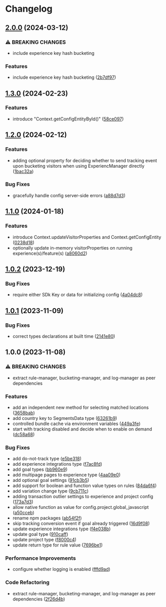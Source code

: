 # Changelog

## [2.0.0](https://github.com/convertcom/javascript-sdk/compare/js-sdk-types-v1.3.0...js-sdk-types-v2.0.0) (2024-03-12)


### ⚠ BREAKING CHANGES

* include experience key hash bucketing

### Features

* include experience key hash bucketing ([2b7df97](https://github.com/convertcom/javascript-sdk/commit/2b7df976506666b9ef251563008c18a5a00ed7ff))

## [1.3.0](https://github.com/convertcom/javascript-sdk/compare/js-sdk-types-v1.2.0...js-sdk-types-v1.3.0) (2024-02-23)


### Features

* introduce "Context.getConfigEntityById()" ([58ce097](https://github.com/convertcom/javascript-sdk/commit/58ce097f0bf048825d010a7ccc93225854311380))

## [1.2.0](https://github.com/convertcom/javascript-sdk/compare/js-sdk-types-v1.1.0...js-sdk-types-v1.2.0) (2024-02-12)


### Features

* adding optional property for deciding whether to send tracking  event upon bucketing visitors when using ExperiencManager directly ([1bac32a](https://github.com/convertcom/javascript-sdk/commit/1bac32a2c38f15f47b4009aabec5a381c443ded9))


### Bug Fixes

* gracefully handle config server-side errors ([a88d7d3](https://github.com/convertcom/javascript-sdk/commit/a88d7d395d98c850b6af002237d3128f97cad89a))

## [1.1.0](https://github.com/convertcom/javascript-sdk/compare/js-sdk-types-v1.0.2...js-sdk-types-v1.1.0) (2024-01-18)


### Features

* introduce Context.updateVisitorProperties and Context.getConfigEntity ([0238d18](https://github.com/convertcom/javascript-sdk/commit/0238d18afa1699261c1acc30514931937dd430a1))
* optionally update in-memory visitorProperties on running experience(s)/feature(s) ([a8060d2](https://github.com/convertcom/javascript-sdk/commit/a8060d27b66d7aeb160b5cee740e6e716afcb688))

## [1.0.2](https://github.com/convertcom/javascript-sdk/compare/js-sdk-types-v1.0.1...js-sdk-types-v1.0.2) (2023-12-19)


### Bug Fixes

* require either SDk Key or data for initializing config ([4a04dc8](https://github.com/convertcom/javascript-sdk/commit/4a04dc80a226cc46b5e058ad30d3ee9ad5b2513c))

## [1.0.1](https://github.com/convertcom/javascript-sdk/compare/js-sdk-types-v1.0.0...js-sdk-types-v1.0.1) (2023-11-09)


### Bug Fixes

* correct types declarations at built time ([2141e80](https://github.com/convertcom/javascript-sdk/commit/2141e800049f9bcbf4641444b763443f196de146))

## 1.0.0 (2023-11-08)


### ⚠ BREAKING CHANGES

* extract rule-manager, bucketing-manager, and log-manager as peer dependencies

### Features

* add an independent new method for selecting matched locations ([3658bab](https://github.com/convertcom/javascript-sdk/commit/3658bab12960337a3c5fddd4b5e368b2d2736b5d))
* add country key to SegmentsData type ([63261b9](https://github.com/convertcom/javascript-sdk/commit/63261b96225a8d6aa4ebff3e040c64ca485fdd08))
* controlled bundle cache via environment variables ([449a3fe](https://github.com/convertcom/javascript-sdk/commit/449a3fe6a80f8cbaa2acf6aceb6c6b73eea387d3))
* start with tracking disabled and decide when to enable on demand ([dc58a68](https://github.com/convertcom/javascript-sdk/commit/dc58a68c4d1257e2093664a975a1d07609063da4))


### Bug Fixes

* add do-not-track type ([e5be318](https://github.com/convertcom/javascript-sdk/commit/e5be31824513df5c0214af5d667ca20b72577cdb))
* add experience integrations type ([f7ac8fd](https://github.com/convertcom/javascript-sdk/commit/f7ac8fd68f8fda78067a05f1cb41f6f203e8e36b))
* add goal types ([bb960e9](https://github.com/convertcom/javascript-sdk/commit/bb960e9bca12b871011967c46a5e84da7267fff4))
* add multipage pages to experience type ([4aa09e0](https://github.com/convertcom/javascript-sdk/commit/4aa09e0262cb766b07b22526d4668f73aba5b82f))
* add optional goal settings ([91cb3b5](https://github.com/convertcom/javascript-sdk/commit/91cb3b5ddf8580e065c8081cfa2757181ec7aefb))
* add support for boolean and function value types on rules ([84da6f4](https://github.com/convertcom/javascript-sdk/commit/84da6f46be18bdf27536100cc8f7d808feaf403f))
* add variation change type ([9cb711c](https://github.com/convertcom/javascript-sdk/commit/9cb711cdd4af84cb0ced2d191516354105190541))
* adding transaction outlier settings to experience and project config ([173a7d3](https://github.com/convertcom/javascript-sdk/commit/173a7d3715f59c44126f896de1150e1cac66df5b))
* allow native function as value for config.project.global_javascript ([a50cceb](https://github.com/convertcom/javascript-sdk/commit/a50cceb7b316116eb9044ff363e9f28ccdc0444b))
* rename npm packages ([ab54f2f](https://github.com/convertcom/javascript-sdk/commit/ab54f2ff6da4bb11caf28136117d871b48b262ef))
* skip tracking conversion event if goal already triggered ([16d9f08](https://github.com/convertcom/javascript-sdk/commit/16d9f08eae67923c3ae181e8d0c61ff0ad47acec))
* update experience integrations type ([f4e038b](https://github.com/convertcom/javascript-sdk/commit/f4e038b8b79d2057b64d107ddae132407d3ffc68))
* update goal type ([910caff](https://github.com/convertcom/javascript-sdk/commit/910caff59c63094031d1d2e85ccc978a963a107b))
* update project type ([f8000c4](https://github.com/convertcom/javascript-sdk/commit/f8000c492c82b265e826bb809477f030e6d6cc64))
* update return type for rule value ([7696be1](https://github.com/convertcom/javascript-sdk/commit/7696be160c47a9d4b0560f632d4bc49f75dc6dbe))


### Performance Improvements

* configure whether logging is enabled ([fffd9ad](https://github.com/convertcom/javascript-sdk/commit/fffd9ade05178bf5b42d11f1b0c462f94dae59c9))


### Code Refactoring

* extract rule-manager, bucketing-manager, and log-manager as peer dependencies ([2f26d4b](https://github.com/convertcom/javascript-sdk/commit/2f26d4be5cfe4ab8c8c499a2c2536368483ae74f))
